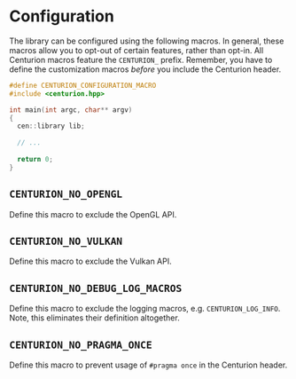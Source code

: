 # Configuration

The library can be configured using the following macros. In general, these macros allow you to
opt-out of certain features, rather than opt-in. All Centurion macros feature the `CENTURION_`
prefix. Remember, you have to define the customization macros *before* you include the Centurion
header.

```C++
#define CENTURION_CONFIGURATION_MACRO
#include <centurion.hpp>

int main(int argc, char** argv) 
{
  cen::library lib;
  
  // ...
  
  return 0;
}
```

## `CENTURION_NO_OPENGL`

Define this macro to exclude the OpenGL API.

## `CENTURION_NO_VULKAN`

Define this macro to exclude the Vulkan API.

## `CENTURION_NO_DEBUG_LOG_MACROS`

Define this macro to exclude the logging macros, e.g. `CENTURION_LOG_INFO`. Note, this eliminates their definition altogether.

## `CENTURION_NO_PRAGMA_ONCE`

Define this macro to prevent usage of `#pragma once` in the Centurion header.
